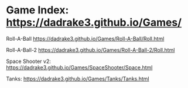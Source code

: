 # Game Index: https://dadrake3.github.io/Games/

Roll-A-Ball https://dadrake3.github.io/Games/Roll-A-Ball/Roll.html




Roll-A-Ball-2 https://dadrake3.github.io/Games/Roll-A-Ball-2/Roll.html




Space Shooter v2: https://dadrake3.github.io/Games/SpaceShooter/Space.html



Tanks: https://dadrake3.github.io/Games/Tanks/Tanks.html

